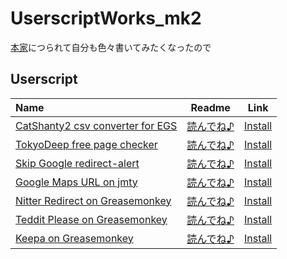 # UserscriptWorks_mk2

[本家](https://github.com/PC-CNT/UserscriptWorks)につられて自分も色々書いてみたくなったので

## Userscript

| Name | Readme | Link |
| :- | :-: | :-: |
| [CatShanty2 csv converter for EGS](./CS2csv4EGS/) | [読んでね♪](./CS2csv4EGS/README.md) | [Install](./CS2csv4EGS/CS2csv4EGS.user.js?raw=1) |
| [TokyoDeep free page checker](./TokyoDeep_fpc/) | [読んでね♪](./TokyoDeep_fpc/README.md) | [Install](./TokyoDeep_fpc/TokyoDeep_fpc.user.js?raw=1) |
| [Skip Google redirect-alert](./Skip_redirect/) | [読んでね♪](./Skip_redirect/README.md) | [Install](./Skip_redirect/Skip_redirect.user.js?raw=1) |
| [Google Maps URL on jmty](./Gmap_jmty/) | [読んでね♪](./Gmap_jmty/README.md) | [Install](./Gmap_jmty/Gmap_jmty.user.js?raw=1) |
| [Nitter Redirect on Greasemonkey](./Nitter_on_gm/) | [読んでね♪](./Nitter_on_gm/README.md) | [Install](./Nitter_on_gm/Nitter_on_gm.user.js?raw=1) |
| [Teddit Please on Greasemonkey](./Teddit_on_gm/) | [読んでね♪](./Teddit_on_gm/README.md) | [Install](./Teddit_on_gm/Teddit_on_gm.user.js?raw=1) |
| [Keepa on Greasemonkey](./Keepa_on_gm/) | [読んでね♪](./Keepa_on_gm/README.md) | [Install](./Keepa_on_gm/Keepa_on_gm.user.js?raw=1) |